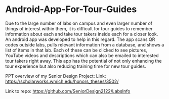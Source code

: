 # Android-App-For-Tour-Guides

Due to the large number of labs on campus and even larger number of things of interest within them, it is difficult for tour guides to remember information about each and take tour takers inside each for a closer look. An android app was developed to help in this regard. The app scans QR codes outside labs, pulls relevant information from a database, and shows a list of items in that lab. Each of these can be clicked to see pictures, YouTube videos and descriptions which can also be emailed to interested tour takers right away. This app has the potential of not only enhancing the tour experience but also reducing training time for new tour guides.

PPT overview of my Senior Design Project:
Link: https://scholarworks.wmich.edu/honors_theses/3502/

Link to repo:
https://github.com/SeniorDesign2122/LabsInfo
